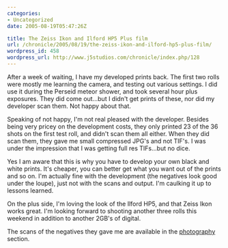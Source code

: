 ```yaml
--- 
categories:
- Uncategorized
date: 2005-08-19T05:47:26Z

title: The Zeiss Ikon and Ilford HP5 Plus film
url: /chronicle/2005/08/19/the-zeiss-ikon-and-ilford-hp5-plus-film/
wordpress_id: 458
wordpress_url: http://www.j5studios.com/chronicle/index.php/128
---
```


After a week of waiting, I have my developed prints back.  The first two rolls were mostly me learning the camera, and testing out various settings.  I did use it during the Perseid meteor shower, and took several hour plus exposures.  They did come out...but I didn't get prints of these, nor did my developer scan them.  Not happy about that.

Speaking of not happy, I'm not real pleased with the developer.  Besides being very pricey on the development costs, they only printed 23 of the 36 shots on the first test roll, and didn't scan them all either.  When they did scan them, they gave me small compressed JPG's and not TIF's.  I was under the impression that I was getting full res TIFs...but no dice.

Yes I am aware that this is why you have to develop your own black and white prints.  It's cheaper, you can better get what you want out of the prints and so on.  I'm actually fine with the development (the negatives look good under the loupe), just not with the scans and output.  I'm caulking it up to lessons learned.

On the plus side, I'm loving the look of the Ilford HP5, and that Zeiss Ikon works great.  I'm looking forward to shooting another three rolls this weekend in addition to another 2GB's of digital.

The scans of the negatives they gave me are available in the <a href="/photography/">photography</a> section.

